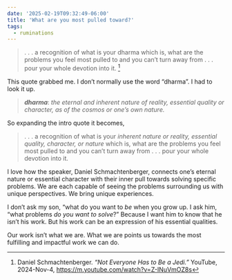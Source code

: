 ```yaml
---
date: '2025-02-19T09:32:49-06:00'
title: 'What are you most pulled toward?'
tags: 
  - ruminations
---
```


> . . . a recognition of what is your dharma which is, what are the problems you feel most pulled to and you can’t turn away from . . . pour your whole devotion into it.  [^1]

This quote grabbed me. I don’t normally use the word “dharma”. I had to look it up.

> ***dharma***: *the eternal and inherent nature of reality, essential quality or character, as of the cosmos or one’s own nature.*

So expanding the intro quote it becomes,

> . . . a recognition of what is your *inherent nature or reality, essential quality, character, or nature* which is, what are the problems you feel most pulled to and you can’t turn away from . . . pour your whole devotion into it.

I love how the speaker, Daniel Schmachtenberger, connects one’s eternal nature or essential character with their inner pull towards solving specific problems. We are each capable of seeing the problems surrounding us with unique perspectives. We bring unique experiences. 

I don’t ask my son, “what do you want to *be* when you grow up. I ask him, “what problems *do you want to solve*?” Because I want him to know that he isn’t his work. But his work can be an expression of his essential qualities.

Our work isn’t what we are. What we are points us towards the most fulfilling and impactful work we can do. 

[^1]: Daniel Schmachtenberger. 
*“Not Everyone Has to Be a Jedi.”* YouTube, 2024-Nov-4, https://m.youtube.com/watch?v=Z-INuVmOZ8s